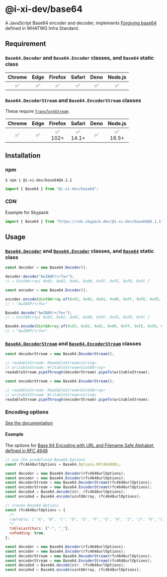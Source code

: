 # @i-xi-dev/base64

A JavaScript Base64 encoder and decoder, implements [Forgiving base64](https://infra.spec.whatwg.org/#forgiving-base64) defined in WHATWG Infra Standard.


## Requirement

### `Base64.Decoder` and `Base64.Encoder` classes, and `Base64` static class

| Chrome | Edge | Firefox | Safari | Deno | Node.js |
| :---: | :---: | :---: | :---: | :---: | :---: |
| ✅ | ✅ | ✅ | ✅ | ✅ | ✅ |


### `Base64.DecoderStream` and `Base64.EncoderStream` classes

These require [`TransformStream`](https://developer.mozilla.org/en-US/docs/Web/API/TransformStream).

| Chrome | Edge | Firefox | Safari | Deno | Node.js |
| :---: | :---: | :---: | :---: | :---: | :---: |
| ✅ | ✅ | ✅<br />102+ | ✅<br />14.1+ | ✅ | ✅<br />16.5+ |


## Installation

### npm

```console
$ npm i @i-xi-dev/base64@4.1.1
```

```javascript
import { Base64 } from "@i-xi-dev/base64";
```

### CDN

Example for Skypack
```javascript
import { Base64 } from "https://cdn.skypack.dev/@i-xi-dev/base64@4.1.1";
```


## Usage

### [`Base64.Decoder`](https://doc.deno.land/https://raw.githubusercontent.com/i-xi-dev/base64.es/4.1.1/mod.ts/~/Base64.Decoder) and [`Base64.Encoder`](https://doc.deno.land/https://raw.githubusercontent.com/i-xi-dev/base64.es/4.1.1/mod.ts/~/Base64.Encoder) classes, and [`Base64`](https://doc.deno.land/https://raw.githubusercontent.com/i-xi-dev/base64.es/4.1.1/mod.ts/~/Base64) static class

```javascript
const decoder = new Base64.Decoder();

decoder.decode("AwIBAP/+/fw=");
// → Uint8Array[ 0x03, 0x02, 0x01, 0x00, 0xFF, 0xFE, 0xFD, 0xFC ]
```

```javascript
const encoder = new Base64.Encoder();

encoder.encode(Uint8Array.of(0x03, 0x02, 0x01, 0x00, 0xFF, 0xFE, 0xFD, 0xFC));
// → "AwIBAP/+/fw="
```

```javascript
Base64.decode("AwIBAP/+/fw=");
// → Uint8Array[ 0x03, 0x02, 0x01, 0x00, 0xFF, 0xFE, 0xFD, 0xFC ]
```

```javascript
Base64.encode(Uint8Array.of(0x03, 0x02, 0x01, 0x00, 0xFF, 0xFE, 0xFD, 0xFC));
// → "AwIBAP/+/fw="
```

### [`Base64.DecoderStream`](https://doc.deno.land/https://raw.githubusercontent.com/i-xi-dev/base64.es/4.1.1/mod.ts/~/Base64.DecoderStream) and [`Base64.EncoderStream`](https://doc.deno.land/https://raw.githubusercontent.com/i-xi-dev/base64.es/4.1.1/mod.ts/~/Base64.EncoderStream) classes

```javascript
const decoderStream = new Base64.DecoderStream();

// readableStream: ReadableStream<string>
// writableStream: WritableStream<Uint8Array>
readableStream.pipeThrough(decoderStream).pipeTo(writableStream);
```

```javascript
const encoderStream = new Base64.EncoderStream();

// readableStream: ReadableStream<Uint8Array>
// writableStream: WritableStream<string>
readableStream.pipeThrough(encoderStream).pipeTo(writableStream);
```

### Encoding options

[See the documentation](https://doc.deno.land/https://raw.githubusercontent.com/i-xi-dev/base64.es/4.1.1/mod.ts/~/Base64.Options)

#### Example

The options for [Base 64 Encoding with URL and Filename Safe Alphabet, defined in RFC 4648](https://datatracker.ietf.org/doc/html/rfc4648#section-5)
```javascript
// use the predefined Base64.Options
const rfc4648urlOptions = Base64.Options.RFC4648URL;

const decoder = new Base64.Decoder(rfc4648urlOptions);
const encoder = new Base64.Encoder(rfc4648urlOptions);
const decoderStream = new Base64.DecoderStream(rfc4648urlOptions);
const encoderStream = new Base64.EncoderStream(rfc4648urlOptions);
const decoded = Base64.decode(str, rfc4648urlOptions);
const encoded = Base64.encode(uint8Array, rfc4648urlOptions);
```

```javascript
// create Base64.Options
const rfc4648urlOptions = {
  /*
  rawTable: [ "A", "B", "C", "D", "E", "F", "G", "H", "I", "J", "K", "L", "M", "N", "O", "P", "Q", "R", "S", "T", "U", "V", "W", "X", "Y", "Z", "a", "b", "c", "d", "e", "f", "g", "h", "i", "j", "k", "l", "m", "n", "o", "p", "q", "r", "s", "t", "u", "v", "w", "x", "y", "z", "0", "1", "2", "3", "4", "5", "6", "7", "8", "9", "-", "_" ],
  */
  tableLastChars: ["-", "_"],
  noPadding: true,
};

const decoder = new Base64.Decoder(rfc4648urlOptions);
const encoder = new Base64.Encoder(rfc4648urlOptions);
const decoderStream = new Base64.DecoderStream(rfc4648urlOptions);
const encoderStream = new Base64.EncoderStream(rfc4648urlOptions);
const decoded = Base64.decode(str, rfc4648urlOptions);
const encoded = Base64.encode(uint8Array, rfc4648urlOptions);
```

